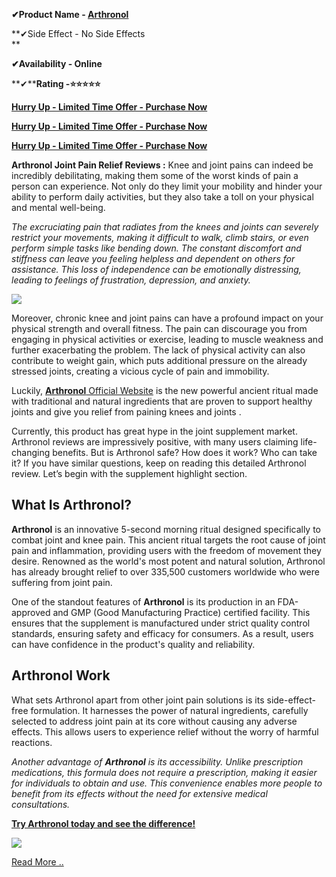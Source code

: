 **✔Product Name - [Arthronol](https://www.facebook.com/people/Arthronol-Joint-Pain-Relief/61552827883633/)**

**✔Side Effect - No Side Effects  
**

**✔Availability - Online**

**✔****Rating -⭐⭐⭐⭐⭐**

[**Hurry Up - Limited Time Offer - Purchase Now**](https://snoppymart.com/shop-arthronol)

[**Hurry Up - Limited Time Offer - Purchase Now**](https://snoppymart.com/shop-arthronol)

[**Hurry Up - Limited Time Offer - Purchase Now**](https://snoppymart.com/shop-arthronol)

**Arthronol Joint Pain Relief Reviews :** Knee and joint pains can indeed be incredibly debilitating, making them some of the worst kinds of pain a person can experience. Not only do they limit your mobility and hinder your ability to perform daily activities, but they also take a toll on your physical and mental well-being. 

_The excruciating pain that radiates from the knees and joints can severely restrict your movements, making it difficult to walk, climb stairs, or even perform simple tasks like bending down. The constant discomfort and stiffness can leave you feeling helpless and dependent on others for assistance. This loss of independence can be emotionally distressing, leading to feelings of frustration, depression, and anxiety._ 

[![](https://blogger.googleusercontent.com/img/b/R29vZ2xl/AVvXsEiFLl8tG1sQpan4wy-X_luk6vFOcXOw8FXATf4AMXh176JstmERmq-9cvjOhHoMHl89cNTALOESPewbqnD52xbBbMei2OOWm-remAGBtjRLTPF6sdGW30g1_hU12DM5sGTMSLgZENIrKZBt5ZgZegXBtNs30atUjYvt7R-8b6KYVZcJ0-Et9QyVx65Fqk4/w640-h438/Screenshot%20(1487).png)](https://snoppymart.com/shop-arthronol)

Moreover, chronic knee and joint pains can have a profound impact on your physical strength and overall fitness. The pain can discourage you from engaging in physical activities or exercise, leading to muscle weakness and further exacerbating the problem. The lack of physical activity can also contribute to weight gain, which puts additional pressure on the already stressed joints, creating a vicious cycle of pain and immobility. 

Luckily, [**Arthronol** Official Website](https://snoppymart.com/arthronol-joint-pain-relief-reviews/) is the new powerful ancient ritual made with traditional and natural ingredients that are proven to support healthy joints and give you relief from paining knees and joints . 

Currently, this product has great hype in the joint supplement market. Arthronol reviews are impressively positive, with many users claiming life-changing benefits. But is Arthronol safe? How does it work? Who can take it? If you have similar questions, keep on reading this detailed Arthronol review. Let’s begin with the supplement highlight section. 

What Is Arthronol? 
-------------------

**Arthronol** is an innovative 5-second morning ritual designed specifically to combat joint and knee pain. This ancient ritual targets the root cause of joint pain and inflammation, providing users with the freedom of movement they desire. Renowned as the world's most potent and natural solution, Arthronol has already brought relief to over 335,500 customers worldwide who were suffering from joint pain. 

One of the standout features of **Arthronol** is its production in an FDA-approved and GMP (Good Manufacturing Practice) certified facility. This ensures that the supplement is manufactured under strict quality control standards, ensuring safety and efficacy for consumers. As a result, users can have confidence in the product's quality and reliability. 

Arthronol Work
--------------

What sets Arthronol apart from other joint pain solutions is its side-effect-free formulation. It harnesses the power of natural ingredients, carefully selected to address joint pain at its core without causing any adverse effects. This allows users to experience relief without the worry of harmful reactions. 

_Another advantage of **Arthronol** is its accessibility. Unlike prescription medications, this formula does not require a prescription, making it easier for individuals to obtain and use. This convenience enables more people to benefit from its effects without the need for extensive medical consultations._ 

**[Try Arthronol today and see the difference!](https://snoppymart.com/shop-arthronol)**

**[![](https://blogger.googleusercontent.com/img/b/R29vZ2xl/AVvXsEiCTMsPvk-biusX6QqsBK8gnyZQLB0iW9m9o_-1kaY9JxmYzsPHGIRiO44PQmGiOJbYkL2CHyvg4ICM8hl9t_z8uDB4Y-xDLFlAdih0hg6lhi0bocTDL15DUU0VUhlyT3soeZimQPqEod89yA6mTAJe6qf6EnZD_QK1s6_gF6X_C1EQfPDo5Wl7Wj3Ks9c/w640-h294/Screenshot%20(1486).png)](https://snoppymart.com/shop-arthronol)**

[Read More ..](https://snoppymart.com/shop-arthronol)
